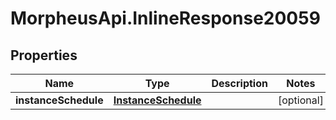 # MorpheusApi.InlineResponse20059

## Properties

Name | Type | Description | Notes
------------ | ------------- | ------------- | -------------
**instanceSchedule** | [**InstanceSchedule**](InstanceSchedule.md) |  | [optional] 


